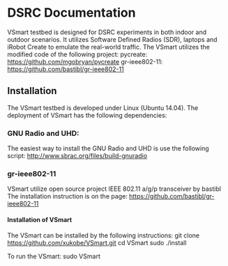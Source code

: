 # DSRC Documentation
VSmart testbed is designed for DSRC experiments in both indoor and outdoor scenarios. It utilizes Software Defined Radios (SDR), laptops and iRobot Create to emulate the real-world traffic. The VSmart utilizes the modified code of the following project:
pycreate: https://github.com/mgobryan/pycreate
gr-ieee802-11: https://github.com/bastibl/gr-ieee802-11

## Installation
The VSmart testbed is developed under Linux (Ubuntu 14.04). The deployment of VSmart has the following dependencies:

### GNU Radio and UHD:
The easiest way to install the GNU Radio and UHD is use the following script:
http://www.sbrac.org/files/build-gnuradio

### gr-ieee802-11 
VSmart utilize open source project IEEE 802.11 a/g/p transceiver by bastibl
The installation instruction is on the page: https://github.com/bastibl/gr-ieee802-11

#### Installation of VSmart
The VSmart can be installed by the following instructions:
git clone https://github.com/xukobe/VSmart.git
cd VSmart
sudo ./install

To run the VSmart:
sudo VSmart

